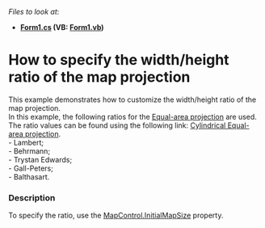 <!-- default file list -->
*Files to look at*:

* **[Form1.cs](./CS/CustomRatios/Form1.cs) (VB: [Form1.vb](./VB/CustomRatios/Form1.vb))**
<!-- default file list end -->
# How to specify the width/height ratio of the map projection


This example demonstrates how to customize the width/height ratio of the map projection. <br />In this example, the following ratios for the <a href="https://documentation.devexpress.com/#WindowsForms/clsDevExpressXtraMapEqualAreaProjectiontopic">Equal-area projection</a> are used. The ratio values can be found using the following link: <a href="http://en.wikipedia.org/wiki/Cylindrical_equal-area_projection#Description">Cylindrical Equal-area projection</a>.<br />- Lambert;<br />- Behrmann;<br />- Trystan Edwards;<br />- Gall-Peters;<br />- Balthasart.


<h3>Description</h3>

To specify the ratio, use the&nbsp;<a href="https://documentation.devexpress.com/#WindowsForms/DevExpressXtraMapMapControl_InitialMapSizetopic">MapControl.InitialMapSize</a>&nbsp;property.

<br/>


